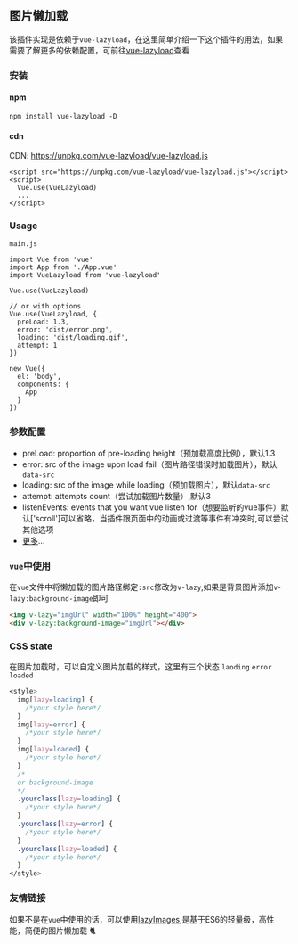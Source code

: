 ## 图片懒加载
该插件实现是依赖于`vue-lazyload`，在这里简单介绍一下这个插件的用法，如果需要了解更多的依赖配置，可前往[vue-lazyload](https://github.com/hilongjw/vue-lazyload)查看
### 安装
#### npm
    npm install vue-lazyload -D
#### cdn
CDN: https://unpkg.com/vue-lazyload/vue-lazyload.js
```
<script src="https://unpkg.com/vue-lazyload/vue-lazyload.js"></script>
<script>
  Vue.use(VueLazyload)
  ...
</script>
```
### Usage
`main.js`
```
import Vue from 'vue'
import App from './App.vue'
import VueLazyload from 'vue-lazyload'

Vue.use(VueLazyload)

// or with options
Vue.use(VueLazyload, {
  preLoad: 1.3,
  error: 'dist/error.png',
  loading: 'dist/loading.gif',
  attempt: 1
})

new Vue({
  el: 'body',
  components: {
    App
  }
})
```
### 参数配置
* preLoad: proportion of pre-loading height（预加载高度比例），默认1.3
* error: src of the image upon load fail（图片路径错误时加载图片），默认`data-src`
* loading: 	src of the image while loading（预加载图片），默认`data-src`
* attempt: 	attempts count（尝试加载图片数量）,默认3
* listenEvents: events that you want vue listen for（想要监听的vue事件）默认['scroll']可以省略，当插件跟页面中的动画或过渡等事件有冲突时,可以尝试其他选项
* [更多](https://github.com/hilongjw/vue-lazyload)...
### `vue`中使用
在`vue`文件中将懒加载的图片路径绑定`:src`修改为`v-lazy`,如果是背景图片添加`v-lazy:background-image`即可
```html
<img v-lazy="imgUrl" width="100%" height="400">
<div v-lazy:background-image="imgUrl"></div>
```
### CSS state
在图片加载时，可以自定义图片加载的样式，这里有三个状态
`laoding` `error` `loaded`
``` css
<style>
  img[lazy=loading] {
    /*your style here*/
  }
  img[lazy=error] {
    /*your style here*/
  }
  img[lazy=loaded] {
    /*your style here*/
  }
  /*
  or background-image
  */
  .yourclass[lazy=loading] {
    /*your style here*/
  }
  .yourclass[lazy=error] {
    /*your style here*/
  }
  .yourclass[lazy=loaded] {
    /*your style here*/
  }
</style>
```
### 友情链接
如果不是在`vue`中使用的话，可以使用[lazyImages](https://github.com/jawil/lazyImages),是基于ES6的轻量级，高性能，简便的图片懒加载 🐈
